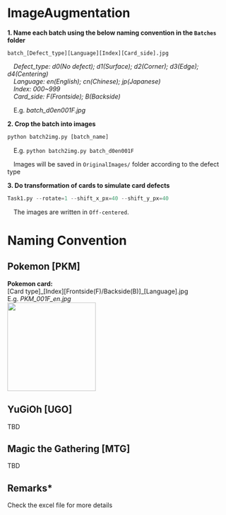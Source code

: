 # ImageAugmentation
  **1. Name each batch using the below naming convention in the `Batches` folder<br />**
  ```
  batch_[Defect_type][Language][Index][Card_side].jpg
  ```
  &emsp;*Defect_type: d0(No defect); d1(Surface); d2(Corner); d3(Edge); d4(Centering)<br />*
  &emsp;*Language: en(English); cn(Chinese); jp(Japanese)<br />*
  &emsp;*Index: 000~999<br />*
  &emsp;*Card_side: F(Frontside); B(Backside)<br />*
  
  &emsp;E.g. *batch_d0en001F.jpg<br />*
  
  **2. Crop the batch into images**
  ```python
  python batch2img.py [batch_name]
  ```
  &emsp;E.g. `python batch2img.py batch_d0en001F`
  
  &emsp;Images will be saved in `OriginalImages/` folder according to the defect type<br />
  
  **3. Do transformation of cards to simulate card defects**
  ```python
  Task1.py --rotate=1 --shift_x_px=40 --shift_y_px=40
  ```
  &emsp;The images are written in `Off-centered`.
  
# Naming Convention
## Pokemon [PKM]
**Pokemon card:<br />**
[Card type]\_[Index][Frontside(F)/Backside(B)]\_[Language].jpg<br />
E.g. *PKM_001F_en.jpg<br />*
<img src="https://tcg.pokemon.com/assets/img/expansions/sword-shield/cards/en-us/SWSH1_24-2x.jpg" width="200" /><br />

## YuGiOh [UGO]
TBD
## Magic the Gathering [MTG]
TBD<br />
## Remarks*
Check the excel file for more details
